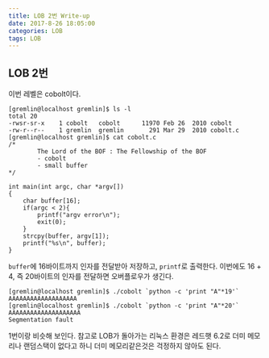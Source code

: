 ```yaml
---
title: LOB 2번 Write-up
date: 2017-8-26 18:05:00
categories: LOB
tags: LOB
---
```


## LOB 2번

이번 레벨은 cobolt이다.

    [gremlin@localhost gremlin]$ ls -l
    total 20
    -rwsr-sr-x    1 cobolt   cobolt      11970 Feb 26  2010 cobolt
    -rw-r--r--    1 gremlin  gremlin       291 Mar 29  2010 cobolt.c
    [gremlin@localhost gremlin]$ cat cobolt.c
    /*
            The Lord of the BOF : The Fellowship of the BOF
            - cobolt
            - small buffer
    */
    
    int main(int argc, char *argv[])
    {
        char buffer[16];
        if(argc < 2){
            printf("argv error\n");
            exit(0);
        }
        strcpy(buffer, argv[1]);
        printf("%s\n", buffer);
    }

`buffer`에 16바이트까지 인자를 전달받아 저장하고, `printf`로 출력한다. 이번에도 16 + 4, 즉 20바이트의 인자를 전달하면 오버플로우가 생긴다.

    [gremlin@localhost gremlin]$ ./cobolt `python -c 'print "A"*19'`
    AAAAAAAAAAAAAAAAAAA
    [gremlin@localhost gremlin]$ ./cobolt `python -c 'print "A"*20'`
    AAAAAAAAAAAAAAAAAAAA
    Segmentation fault

1번이랑 비슷해 보인다. 참고로 LOB가 돌아가는 리눅스 환경은 레드햇 6.2로 더미 메모리나 랜덤스택이 없다고 하니 더미 메모리같은것은 걱정하지 않아도 된다.
